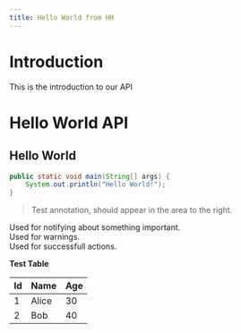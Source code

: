 ```yaml
---
title: Hello World from HH
---
```


# Introduction

This is the introduction to our API

# Hello World API

## Hello World

```java
public static void main(String[] args) {
	System.out.println("Hello World!");
}
```

> Test annotation, should appear in the area to the right.

<aside class="notice">
    Used for notifying about something important. 
</aside>

<aside class="warning">
    Used for warnings. 
</aside>

<aside class="success">
    Used for successfull actions.
</aside>

<b>Test Table</b>

| Id  | Name  | Age |
| --- | ----- | --- |
| 1   | Alice | 30  |
| 2   | Bob   | 40  |
